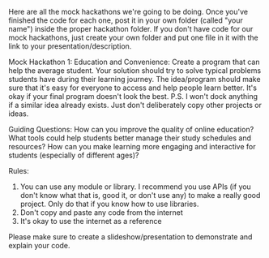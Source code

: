 Here are all the mock hackathons we're going to be doing. Once you've finished the code for each one, post it in your own folder (called "your name") inside the proper hackathon folder. If you don't have code for our mock hackathons, just create your own folder and put one file in it with the link to your presentation/description.

Mock Hackathon 1:
Education and Convenience: Create a program that can help the average student. Your solution should try to solve  typical problems students have during their learning journey. The idea/program should make sure that it's easy for everyone to access and help people learn better. It's okay if your final program doesn't look the best.
P.S. I won't dock anything if a similar idea already exists. Just don't deliberately copy other projects or ideas.

Guiding Questions:
How can you improve the quality of online education?
What tools could help students better manage their study schedules and resources?
How can you make learning more engaging and interactive for students (especially of different ages)?

Rules:
1. You can use any module or library. I recommend you use APIs (if you don't know what that is, good it, or don't use any) to make a really good project. Only do that if you know how to use libraries.
2. Don't copy and paste any code from the internet
3. It's okay to use the internet as a reference

Please make sure to create a slideshow/presentation to demonstrate and explain your code.

